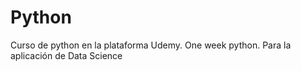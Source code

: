# Python
Curso de python en la plataforma Udemy. One week python. Para la aplicación de Data Science
